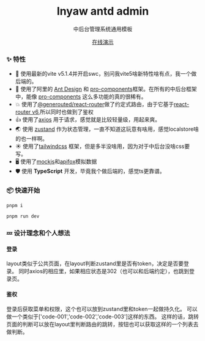 <h1 align="center">Inyaw antd admin</h1>

<div align="center">中后台管理系统通用模板</div>

<p align="center">
  <a href="https://a3318375.github.io/inyaw-admin-antd-vite">在线演示</a>
</p>

### ✨ 特性
- 🔨 使用最新的vite v5.1.4并开启swc，别问我vite5啥新特性啥有点，我一个做后端的。
- 🌈 使用了阿里的 [Ant Design](https://ant.design/index-cn) 和 [pro-components](https://procomponents.ant.design)框架。在所有的中后台框架中，能像 [pro-components](https://procomponents.ant.design) 这么多功能的真的很稀有。
- 💥 使用了[@generouted/react-router](https://github.com/oedotme/generouted)做了约定式路由，由于它基于[react-router v6](https://reactrouter.com/en/main),所以同时也做到了鉴权 
- 👍 使用了[axios](https://www.axios-http.cn/) 用于请求，感觉就是比较轻量级，用起来爽。
- 🌏 使用 [zustand](https://zustand-demo.pmnd.rs/) 作为状态管理，一直不知道这玩意有啥用，感觉localstore啥的也一样啊。
- ☀  使用了[tailwindcss](https://tailwindcss.com/) 框架，但是多半没啥用，因为对于中后台没啥css要写。
- 🖥 使用了[mockjs](https://github.com/vbenjs/vite-plugin-mock)和[apifox](https://apifox.com)模拟数据
- 🛡 使用 **TypeScript** 开发，毕竟我个做后端的，感觉ts更靠谱。

### 📦 快速开始

```sh
pnpm i

pnpm run dev
```

### 💤 设计理念和个人想法

#### 登录
layout类似于公共页面，在layout判断zustand里是否有token，决定是否要登录。
同时axios的相应里，如果相应状态是302（也可以和后端约定），也跳到登录页。

#### 鉴权
登录后获取菜单和权限，这个也可以放到zustand里和token一起做持久化。
可以做一个类似于['code-001','code-002','code-003']这样的东西。
这样的话，跳转页面的判断可以放在layout里判断路由的跳转，按钮也可以获取这样的一个列表去做判断。